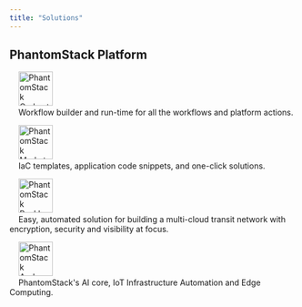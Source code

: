 ```yaml
---
title: "Solutions"
---
```



## PhantomStack Platform
&nbsp;&nbsp;&nbsp;&nbsp;<img height="60" src="/images/psOrchestrator.png" alt="PhantomStack Orchestrator">
<br>&nbsp;&nbsp;&nbsp;&nbsp;Workflow builder and run-time for all the workflows and platform actions.

&nbsp;&nbsp;&nbsp;&nbsp;<img height="60" src="/images/psMarketplace.png" alt="PhantomStack Marketplace">
<br>&nbsp;&nbsp;&nbsp;&nbsp;IaC templates, application code snippets, and one-click solutions.

&nbsp;&nbsp;&nbsp;&nbsp;<img height="60" src="/images/psBackbone.png" alt="PhantomStack Backbone">
<br>&nbsp;&nbsp;&nbsp;&nbsp;Easy, automated solution for building a multi-cloud transit network with encryption, security and visibility at focus.

&nbsp;&nbsp;&nbsp;&nbsp;<img height="60" src="/images/psAndromeda.png" alt="PhantomStack Andromeda">
<br>&nbsp;&nbsp;&nbsp;&nbsp;PhantomStack's AI core, IoT Infrastructure Automation and Edge Computing.<br><br>


